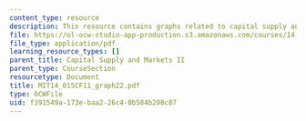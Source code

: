 ```yaml
---
content_type: resource
description: This resource contains graphs related to capital supply and markets II.
file: https://ol-ocw-studio-app-production.s3.amazonaws.com/courses/14-01sc-principles-of-microeconomics-fall-2011/f391549a173ebaa226c40b584b208c87_MIT14_01SCF11_graph22.pdf
file_type: application/pdf
learning_resource_types: []
parent_title: Capital Supply and Markets II
parent_type: CourseSection
resourcetype: Document
title: MIT14_01SCF11_graph22.pdf
type: OCWFile
uid: f391549a-173e-baa2-26c4-0b584b208c87
---
```

